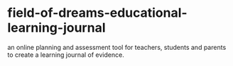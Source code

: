 # field-of-dreams-educational-learning-journal
an online planning and assessment tool for teachers, students and parents to create a learning journal of evidence.
